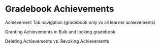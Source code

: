 # Gradebook Achievements

Achievement Tab navigation (gradebook only vs all learner achievements)

Granting Achievements in Bulk and locking gradebook

Deleting Achievements vs. Revoking Achievements
